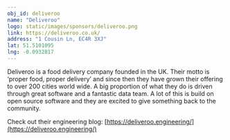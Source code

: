 ```yaml
---
obj_id: deliveroo
name: "Deliveroo"
logo: static/images/sponsors/deliveroo.png
link: https://deliveroo.co.uk/
address: "1 Cousin Ln, EC4R 3XJ"
lat: 51.5101095
lng: -0.0932817
---
```


Deliveroo is a food delivery company founded in the UK. Their motto is ‘proper food, proper delivery’
and since then they have grown their offering to over 200 cities world wide. A big proportion of what
they do is driven through great software and a fantastic data team. A lot of this is build on open source
software and they are excited to give something back to the community.

Check out their engineering blog: [https://deliveroo.engineering/](https://deliveroo.engineering/)
